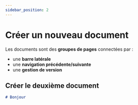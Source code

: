 ```yaml
---
sidebar_position: 2
---
```


# Créer un nouveau document

Les documents sont des **groupes de pages** connectées par :

- une **barre latérale**
- une **navigation précédente/suivante**
- une **gestion de version**

## Créer le deuxième document

```md title="docs/hello.md"
# Bonjour
```